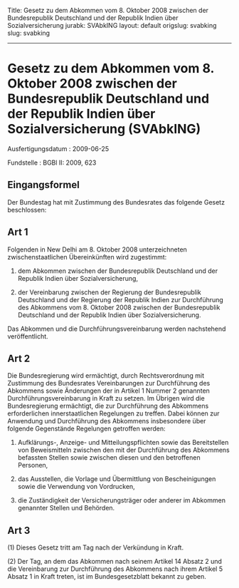 Title: Gesetz zu dem Abkommen vom 8. Oktober 2008 zwischen der Bundesrepublik Deutschland
  und der Republik Indien über Sozialversicherung
jurabk: SVAbkING
layout: default
origslug: svabking
slug: svabking

---

# Gesetz zu dem Abkommen vom 8. Oktober 2008 zwischen der Bundesrepublik Deutschland und der Republik Indien über Sozialversicherung (SVAbkING)

Ausfertigungsdatum
:   2009-06-25

Fundstelle
:   BGBl II: 2009, 623


## Eingangsformel

Der Bundestag hat mit Zustimmung des Bundesrates das folgende Gesetz
beschlossen:


## Art 1

Folgenden in New Delhi am 8. Oktober 2008 unterzeichneten
zwischenstaatlichen Übereinkünften wird zugestimmt:

1.  dem Abkommen zwischen der Bundesrepublik Deutschland und der Republik
    Indien über Sozialversicherung,


2.  der Vereinbarung zwischen der Regierung der Bundesrepublik Deutschland
    und der Regierung der Republik Indien zur Durchführung des Abkommens
    vom 8. Oktober 2008 zwischen der Bundesrepublik Deutschland und der
    Republik Indien über Sozialversicherung.



Das Abkommen und die Durchführungsvereinbarung werden nachstehend
veröffentlicht.


## Art 2

Die Bundesregierung wird ermächtigt, durch Rechtsverordnung mit
Zustimmung des Bundesrates Vereinbarungen zur Durchführung des
Abkommens sowie Änderungen der in Artikel 1 Nummer 2 genannten
Durchführungsvereinbarung in Kraft zu setzen. Im Übrigen wird die
Bundesregierung ermächtigt, die zur Durchführung des Abkommens
erforderlichen innerstaatlichen Regelungen zu treffen. Dabei können
zur Anwendung und Durchführung des Abkommens insbesondere über
folgende Gegenstände Regelungen getroffen werden:

1.  Aufklärungs-, Anzeige- und Mitteilungspflichten sowie das
    Bereitstellen von Beweismitteln zwischen den mit der Durchführung des
    Abkommens befassten Stellen sowie zwischen diesen und den betroffenen
    Personen,


2.  das Ausstellen, die Vorlage und Übermittlung von Bescheinigungen sowie
    die Verwendung von Vordrucken,


3.  die Zuständigkeit der Versicherungsträger oder anderer im Abkommen
    genannter Stellen und Behörden.





## Art 3

(1) Dieses Gesetz tritt am Tag nach der Verkündung in Kraft.

(2) Der Tag, an dem das Abkommen nach seinem Artikel 14 Absatz 2 und
die Vereinbarung zur Durchführung des Abkommens nach ihrem Artikel 5
Absatz 1 in Kraft treten, ist im Bundesgesetzblatt bekannt zu geben.

